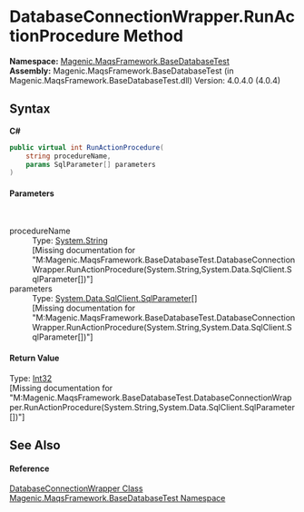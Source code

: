 # DatabaseConnectionWrapper.RunActionProcedure Method 
 

**Namespace:**&nbsp;<a href="#/MAQS_4/Database_AUTOGENERATED/Magenic-MaqsFramework-BaseDatabaseTest_Namespace">Magenic.MaqsFramework.BaseDatabaseTest</a><br />**Assembly:**&nbsp;Magenic.MaqsFramework.BaseDatabaseTest (in Magenic.MaqsFramework.BaseDatabaseTest.dll) Version: 4.0.4.0 (4.0.4)

## Syntax

**C#**<br />
``` C#
public virtual int RunActionProcedure(
	string procedureName,
	params SqlParameter[] parameters
)
```


#### Parameters
&nbsp;<dl><dt>procedureName</dt><dd>Type: <a href="http://msdn2.microsoft.com/en-us/library/s1wwdcbf" target="_blank">System.String</a><br />\[Missing <param name="procedureName"/> documentation for "M:Magenic.MaqsFramework.BaseDatabaseTest.DatabaseConnectionWrapper.RunActionProcedure(System.String,System.Data.SqlClient.SqlParameter[])"\]</dd><dt>parameters</dt><dd>Type: <a href="http://msdn2.microsoft.com/en-us/library/4f844fc7" target="_blank">System.Data.SqlClient.SqlParameter</a>[]<br />\[Missing <param name="parameters"/> documentation for "M:Magenic.MaqsFramework.BaseDatabaseTest.DatabaseConnectionWrapper.RunActionProcedure(System.String,System.Data.SqlClient.SqlParameter[])"\]</dd></dl>

#### Return Value
Type: <a href="http://msdn2.microsoft.com/en-us/library/td2s409d" target="_blank">Int32</a><br />\[Missing <returns> documentation for "M:Magenic.MaqsFramework.BaseDatabaseTest.DatabaseConnectionWrapper.RunActionProcedure(System.String,System.Data.SqlClient.SqlParameter[])"\]

## See Also


#### Reference
<a href="#/MAQS_4/Database_AUTOGENERATED/DatabaseConnectionWrapper_Class">DatabaseConnectionWrapper Class</a><br /><a href="#/MAQS_4/Database_AUTOGENERATED/Magenic-MaqsFramework-BaseDatabaseTest_Namespace">Magenic.MaqsFramework.BaseDatabaseTest Namespace</a><br />